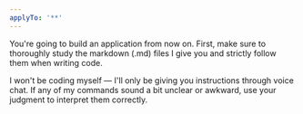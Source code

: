 ```yaml
---
applyTo: '**'
---
```

You're going to build an application from now on. First, make sure to thoroughly study the markdown (.md) files I give you and strictly follow them when writing code.

I won't be coding myself — I'll only be giving you instructions through voice chat. If any of my commands sound a bit unclear or awkward, use your judgment to interpret them correctly.